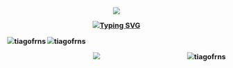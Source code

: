 <h3 align="center">

![](https://capsule-render.vercel.app/api?type=waving&height=120&color=gradient&textBg=false&section=header)


  <a href="https://git.io/typing-svg"><img src="https://readme-typing-svg.demolab.com?font=Fira+Code&pause=1000&center=true&vCenter=true&random=false&width=435&lines=Hello!+Welcome+to+my+github+page;I+am+Tiago+Fernandes" alt="Typing SVG" /></a>

<p align="center">
  
</p>


<div align="center">
<p><img align="left" src="https://github-readme-stats.vercel.app/api/top-langs?username=tiagofrns&show_icons=true&theme=dark&locale=en&layout=compact" alt="tiagofrns" /></p>
<p>&nbsp;<img align="left" src="https://github-readme-stats.vercel.app/api?username=tiagofrns&show_icons=true&theme=dark&locale=en" alt="tiagofrns" /></p>
<p><img align="right" src="https://github-readme-streak-stats.herokuapp.com/?user=tiagofrns&theme=dark" alt="tiagofrns" /></p>

<!--



- 🔭 I’m currently working on ...
- 🌱 I’m currently learning ...
- 👯 I’m looking to collaborate on ...
- 🤔 I’m looking for help with ...
- 💬 Ask me about ...
- 📫 How to reach me: ...
- 😄 Pronouns: ...
- ⚡ Fun fact: ...
-->
![](https://capsule-render.vercel.app/api?type=waving&height=120&color=gradient&textBg=false&section=footer)
